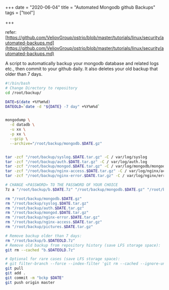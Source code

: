 +++ 
date = "2020-06-04"
title = "Automated Mongodb github Backups"
tags = ["tool"]

+++


refer: [https://github.com/VeliovGroup/ostrio/blob/master/tutorials/linux/security/automated-backups.md](https://github.com/VeliovGroup/ostrio/blob/master/tutorials/linux/security/automated-backups.md)


A script to automatically backup your mongodb database and related logs etc., then commit to your github daily.
It also deletes your old backup that older than 7 days.
```bash
#!/bin/bash
# Change Directory to repository
cd /root/backup/

DATE=$(date +%Y%m%d)
DATEOLD=`date -d "${DATE} -7 day" +%Y%m%d`


mongodump \
  -d datadb \
  -u xx \
  -p xx \
  --gzip \
  --archive="/root/backup/mongodb.$DATE.gz"


tar -zcf "/root/backup/syslog.$DATE.tar.gz" -C / var/log/syslog
tar -zcf "/root/backup/auth.$DATE.tar.gz" -C / var/log/auth.log
tar -zcf "/root/backup/mongod.$DATE.tar.gz" -C / var/log/mongodb/mongod.log
tar -zcf "/root/backup/nginx-access.$DATE.tar.gz" -C / var/log/nginx/access.log
tar -zcf "/root/backup/nginx-error.$DATE.tar.gz" -C / var/log/nginx/error.log

# CHANGE <PASSWORD> TO THE PASSWORD OF YOUR CHOICE
7z a "/root/backup/b.$DATE.7z" "/root/backup/mongodb.$DATE.gz" "/root/backup/syslog.$DATE.tar.gz" "/root/backup/pictures.$DATE.tar.gz"  "/root/backup/auth.$DATE.tar.gz"  "/root/backup/mongod.$DATE.tar.gz" "/root/backup/nginx-error.$DATE.tar.gz" "/root/backup/nginx-access.$DATE.tar.gz" -p'your7zippassword'

rm "/root/backup/mongodb.$DATE.gz"
rm "/root/backup/syslog.$DATE.tar.gz"
rm "/root/backup/auth.$DATE.tar.gz"
rm "/root/backup/mongod.$DATE.tar.gz"
rm "/root/backup/nginx-error.$DATE.tar.gz"
rm "/root/backup/nginx-access.$DATE.tar.gz"
rm "/root/backup/pictures.$DATE.tar.gz"

# Remove backup older than 7 days:
rm "/root/backup/b.$DATEOLD.7z"
# Remove old backup from repository history (save LFS storage space):
git rm --cached "b.$DATEOLD.7z"

# Optional for rare cases (save LFS storage space):
# git filter-branch --force --index-filter 'git rm --cached --ignore-unmatch b.$DATEOLD.7z' --prune-empty --tag-name-filter cat -- --all
git pull
git add .
git commit -m "bckp $DATE"
git push origin master

```